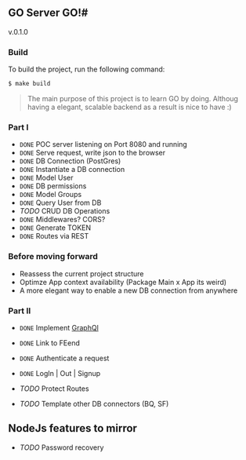 ## GO Server GO!#

v.0.1.0

### Build

To build the project, run the following command:

```bash
$ make build
```

> The main purpose of this project is to learn GO by doing.
> Althoug having a elegant, scalable backend as a result is nice to have :)


### Part I
* `DONE` POC server listening on Port 8080 and running
* `DONE` Serve request, write json to the browser
* `DONE` DB Connection (PostGres)
* `DONE` Instantiate a DB connection
* `DONE` Model User
* `DONE` DB permissions
* `DONE` Model Groups
* `DONE` Query User from DB
* *TODO* CRUD DB Operations
* `DONE` Middlewares? CORS?
* `DONE` Generate TOKEN
* `DONE` Routes via REST

### Before moving forward
* Reassess the current project structure
* Optimze App context availability (Package Main x App its weird)
* A more elegant way to enable a new DB connection from anywhere

### Part II
* `DONE` Implement [GraphQl](https://github.com/graphql-go/graphql)
* `DONE` Link to FEend
* `DONE` Authenticate a request
* `DONE` LogIn | Out | Signup
* *TODO* Protect Routes

* *TODO* Template other DB connectors (BQ, SF)

## NodeJs features to mirror
* *TODO* Password recovery
